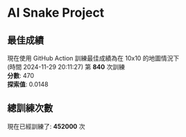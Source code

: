 
# AI Snake Project

## **最佳成績**






































現在使用 GitHub Action 訓練最佳成績為在 10x10 的地圖情況下  
(時間 2024-11-29 20:11:27) 第 **840** 次訓練  
**分數**: 470  
**探索值**: 0.0148













































































## 總訓練次數
現在已經訓練了: **452000** 次
